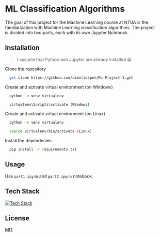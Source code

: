# ML Classification Algorithms

The goal of this project for the Machine Learning course at NTUA is the familiarization with Machine Learning classification algorithms. The project is divided into two parts, each with its own Jupyter Notebook.

## Installation
> I assume that Python and Jupyter are already installed :grinning:

Clone the repository 
```bash
  git clone https://github.com/aimiliospot/ML-Project-1.git
```

Create and activate virtual environment (on Windows)
```bash
  python -m venv virtualenv

  virtualenv\Scripts\activate (Windows)
```

Create and activate virtual environment (on Linux)
```bash
  python -m venv virtualenv

  source virtualenv/bin/activate (Linux)
```

Install the dependecies:
```bash
  pip install -r requirements.txt
```

## Usage

Use `part1.ipynb` and `part2.ipynb` notebook

## Tech Stack

[![Tech Stack](https://skillicons.dev/icons?i=python,sklearn)](https://skillicons.dev)

## License

[MIT](https://choosealicense.com/licenses/mit/)
